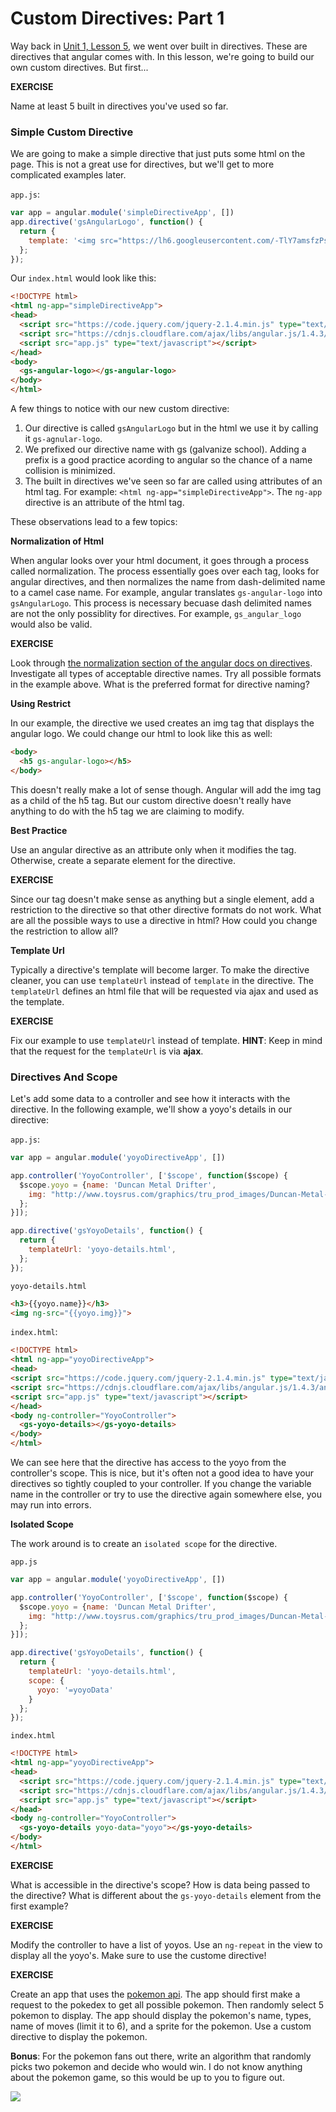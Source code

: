 # Custom Directives: Part 1

Way back in [Unit 1, Lesson 5](https://github.com/gSchool/angular-curriculum/blob/master/Unit-1/5-built-in-directives.md), we went over built in directives.  These are directives that angular comes with.  In this lesson, we're going to build our own custom directives. But first...

**EXERCISE**

Name at least 5 built in directives you've used so far.

### Simple Custom Directive

We are going to make a simple directive that just puts some html on the page.  This is not a great use for directives, but we'll get to more complicated examples later. 

`app.js`:

```js
var app = angular.module('simpleDirectiveApp', [])
app.directive('gsAngularLogo', function() {
  return {
    template: '<img src="https://lh6.googleusercontent.com/-TlY7amsfzPs/T9ZgLXXK1cI/AAAAAAABK-c/Ki-inmeYNKk/w749-h794/AngularJS-Shield-large.png">'
  };
});
```

Our `index.html` would look like this:

```html
<!DOCTYPE html>
<html ng-app="simpleDirectiveApp">
<head>
  <script src="https://code.jquery.com/jquery-2.1.4.min.js" type="text/javascript"></script>
  <script src="https://cdnjs.cloudflare.com/ajax/libs/angular.js/1.4.3/angular.js" type="text/javascript"></script>
  <script src="app.js" type="text/javascript"></script>
</head>
<body>
  <gs-angular-logo></gs-angular-logo>
</body>
</html>
```

A few things to notice with our new custom directive:

1. Our directive is called `gsAngularLogo` but in the html we use it by calling it `gs-agnular-logo`.
2. We prefixed our directive name with gs (galvanize school).  Adding a prefix is a good practice acording to angular so the chance of a name collision is minimized.
3. The built in directives we've seen so far are called using attributes of an html tag.  For example: `<html ng-app="simpleDirectiveApp">`.  The `ng-app` directive is an attribute of the html tag.

These observations lead to a few topics:

**Normalization of Html**

When angular looks over your html document, it goes through a process called normalization.  The process essentially goes over each tag, looks for angular directives, and then normalizes the name from dash-delimited name to a camel case name.  For example, angular translates `gs-angular-logo` into `gsAngularLogo`.  This process is necessary becuase dash delimited names are not the only possiblity for directives.  For example, `gs_angular_logo` would also be valid.

**EXERCISE**

Look through [the normalization section of the angular docs on directives](https://docs.angularjs.org/guide/directive).  Investigate all types of acceptable directive names.  Try all possible formats in the example above.  What is the preferred format for directive naming?

**Using Restrict**

In our example, the directive we used creates an img tag that displays the angular logo.  We could change our html to look like this as well:

```html
<body>
  <h5 gs-angular-logo></h5>
</body>
```

This doesn't really make a lot of sense though.  Angular will add the img tag as a child of the h5 tag.  But our custom directive doesn't really have anything to do with the h5 tag we are claiming to modify.

**Best Practice**

Use an angular directive as an attribute only when it modifies the tag.  Otherwise, create a separate element for the directive.

**EXERCISE**

Since our tag doesn't make sense as anything but a single element, add a restriction to the directive so that other directive formats do not work.  What are all the possible ways to use a directive in html?  How could you change the restriction to allow all?

**Template Url**

Typically a directive's template will become larger.  To make the directive cleaner, you can use `templateUrl` instead of `template` in the directive.  The `templateUrl` defines an html file that will be requested via ajax and used as the template.

**EXERCISE**

Fix our example to use `templateUrl` instead of template.  **HINT**: Keep in mind that the request for the `templateUrl` is via **ajax**.

### Directives And Scope

Let's add some data to a controller and see how it interacts with the directive.  In the following example, we'll show a yoyo's details in our directive:

`app.js`:


```js
var app = angular.module('yoyoDirectiveApp', [])

app.controller('YoyoController', ['$scope', function($scope) {
  $scope.yoyo = {name: 'Duncan Metal Drifter',
    img: "http://www.toysrus.com/graphics/tru_prod_images/Duncan-Metal-Drifter-Pro-Yo-Yo--pTRU1-8444206dt.jpg"
  };
}]);

app.directive('gsYoyoDetails', function() {
  return {
    templateUrl: 'yoyo-details.html',
  };
});
```

`yoyo-details.html`

```html
<h3>{{yoyo.name}}</h3>
<img ng-src="{{yoyo.img}}">
```

`index.html`:

```html
<!DOCTYPE html>
<html ng-app="yoyoDirectiveApp">
<head>
<script src="https://code.jquery.com/jquery-2.1.4.min.js" type="text/javascript"></script>
<script src="https://cdnjs.cloudflare.com/ajax/libs/angular.js/1.4.3/angular.js" type="text/javascript"></script>
<script src="app.js" type="text/javascript"></script>
</head>
<body ng-controller="YoyoController">
  <gs-yoyo-details></gs-yoyo-details>
</body>
</html>
```

We can see here that the directive has access to the yoyo from the controller's scope.  This is nice, but it's often not a good idea to have your directives so tightly coupled to your controller.  If you change the variable name in the  controller or try to use the directive again somewhere else, you may run into errors.  

**Isolated Scope**

The work around is to create an `isolated scope` for the directive.

`app.js`

```js
var app = angular.module('yoyoDirectiveApp', [])

app.controller('YoyoController', ['$scope', function($scope) {
  $scope.yoyo = {name: 'Duncan Metal Drifter',
    img: "http://www.toysrus.com/graphics/tru_prod_images/Duncan-Metal-Drifter-Pro-Yo-Yo--pTRU1-8444206dt.jpg"
  };
}]);

app.directive('gsYoyoDetails', function() {
  return {
    templateUrl: 'yoyo-details.html',
    scope: {
      yoyo: '=yoyoData'
    }
  };
});
```

`index.html`

```html
<!DOCTYPE html>
<html ng-app="yoyoDirectiveApp">
<head>
  <script src="https://code.jquery.com/jquery-2.1.4.min.js" type="text/javascript"></script>
  <script src="https://cdnjs.cloudflare.com/ajax/libs/angular.js/1.4.3/angular.js" type="text/javascript"></script>
  <script src="app.js" type="text/javascript"></script>
</head>
<body ng-controller="YoyoController">
  <gs-yoyo-details yoyo-data="yoyo"></gs-yoyo-details>
</body>
</html>
```

**EXERCISE**

What is accessible in the directive's scope?  How is data being passed to the directive?  What is different about the `gs-yoyo-details` element from the first example?

**EXERCISE**

Modify the controller to have a list of yoyos.  Use an `ng-repeat` in the view to display all the yoyo's.  Make sure to use the custome directive!

**EXERCISE**

Create an app that uses the [pokemon api](http://pokeapi.co/docs/).  The app should first make a request to the pokedex to get all possible pokemon.  Then randomly select 5 pokemon to display.  The app should display the pokemon's name, types, name of moves (limit it to 6), and a sprite for the pokemon. Use a custom directive to display the pokemon.

**Bonus**: For the pokemon fans out there, write an algorithm that randomly picks two pokemon and decide who would win.  I do not know anything about the pokemon game, so this would be up to you to figure out.

![](http://s8.postimg.org/eo2kbbnb9/pokemon.png)
